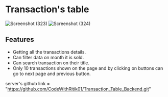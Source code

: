 # Transaction's table

![Screenshot (323)](https://github.com/user-attachments/assets/a12bc11f-a7fb-4fab-8ddb-26614e0e728b)
![Screenshot (324)](https://github.com/user-attachments/assets/a04bfca7-6fb7-4300-8f97-d6307becda96)

## Features
* Getting all the transactions details.
* Can filter data on month it is sold.
* Can search transaction on their title.
* Only 10 transactions shown on the page and by clicking on buttons can go to next page and previous button.

server's github link = "https://github.com/CodeWithRitik01/Transaction_Table_Backend.git"

